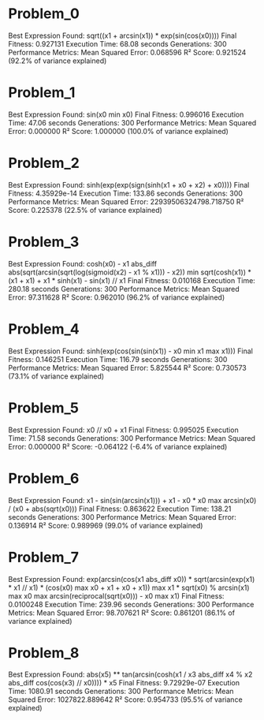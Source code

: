 # Problem_0
Best Expression Found: 
sqrt((x1 + arcsin(x1)) * exp(sin(cos(x0))))
Final Fitness: 0.927131
Execution Time: 68.08 seconds
Generations: 300
Performance Metrics:
Mean Squared Error: 0.068596
R² Score: 0.921524 (92.2% of variance explained)

# Problem_1
Best Expression Found: 
sin(x0 min x0)
Final Fitness: 0.996016
Execution Time: 47.06 seconds
Generations: 300
Performance Metrics:
Mean Squared Error: 0.000000
R² Score: 1.000000 (100.0% of variance explained)

# Problem_2
Best Expression Found: 
sinh(exp(exp(sign(sinh(x1 + x0 + x2) + x0))))
Final Fitness: 4.35929e-14
Execution Time: 133.86 seconds
Generations: 300
Performance Metrics:
Mean Squared Error: 22939506324798.718750
R² Score: 0.225378 (22.5% of variance explained)

# Problem_3
Best Expression Found: 
cosh(x0) - x1 abs_diff abs(sqrt(arcsin(sqrt(log(sigmoid(x2) - x1 % x1))) - x2)) min sqrt(cosh(x1)) * (x1 + x1) + x1 * sinh(x1) - sin(x1) // x1
Final Fitness: 0.010168
Execution Time: 280.18 seconds
Generations: 300
Performance Metrics:
Mean Squared Error: 97.311628
R² Score: 0.962010 (96.2% of variance explained)

# Problem_4
Best Expression Found: 
sinh(exp(cos(sin(sin(x1)) - x0 min x1 max x1)))
Final Fitness: 0.146251
Execution Time: 116.79 seconds
Generations: 300
Performance Metrics:
Mean Squared Error: 5.825544
R² Score: 0.730573 (73.1% of variance explained)

# Problem_5
Best Expression Found: 
x0 // x0 + x1
Final Fitness: 0.995025
Execution Time: 71.58 seconds
Generations: 300
Performance Metrics:
Mean Squared Error: 0.000000
R² Score: -0.064122 (-6.4% of variance explained)

# Problem_6
Best Expression Found: 
x1 - sin(sin(arcsin(x1))) + x1 - x0 * x0 max arcsin(x0) / (x0 + abs(sqrt(x0)))
Final Fitness: 0.863622
Execution Time: 138.21 seconds
Generations: 300
Performance Metrics:
Mean Squared Error: 0.136914
R² Score: 0.989969 (99.0% of variance explained)

# Problem_7
Best Expression Found: 
exp(arcsin(cos(x1 abs_diff x0)) * sqrt(arcsin(exp(x1) * x1 // x1) * (cos(x0) max x0 + x1 + x0 + x1)) max x1 * sqrt(x0) % arcsin(x1) max x0 max arcsin(reciprocal(sqrt(x0))) - x0 max x1)
Final Fitness: 0.0100248
Execution Time: 239.96 seconds
Generations: 300
Performance Metrics:
Mean Squared Error: 98.707621
R² Score: 0.861201 (86.1% of variance explained)

# Problem_8
Best Expression Found: 
abs(x5) ** tan(arcsin(cosh(x1 / x3 abs_diff x4 % x2 abs_diff cos(cos(x3) // x0)))) * x5
Final Fitness: 9.72929e-07
Execution Time: 1080.91 seconds
Generations: 300
Performance Metrics:
Mean Squared Error: 1027822.889642
R² Score: 0.954733 (95.5% of variance explained)